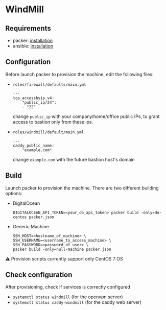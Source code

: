 # WindMill

## Requirements
- packer: [installation](https://www.packer.io/docs/install/index.html)
- ansible: [installation]()

## Configuration
Before launch packer to provision the machine, edit the following files:
- `roles/firewall/defaults/main.yml`
    ```
    ---
    tcp_accessbyip_v4:
        "public_ip/24":
        - "22"
    ```
    change `public_ip` with your company/home/office public IPs, to grant access to bastion only from these ips.

- `roles/windmill/default/main.yml`
    ```
    ---
    caddy_public_name:
        "example.com"
    ```
    change `example.com` with the future bastion host's domain

## Build
Launch packer to provision the machine. There are two different building options:
- DigitalOcean
    ```
    DIGITALOCEAN_API_TOKEN=<your_do_api_token> packer build -only=do-centos packer.json
    ```

- Generic Machine
    ```
    SSH_HOST=<hostname_of_machine> \
    SSH_USERNAME=<username_to_access_machine> \
    SSH_PASSWORD=<password_of_user> \
    packer build -only=null-machine packer.json
    ```

:warning: Provision scripts currently support only CentOS 7 OS

## Check configuration
After provisioning, check if services is correctly configured
- `systemctl status windmill` (for the openvpn server)
- `systemctl status caddy-windmill` (for the caddy web server)